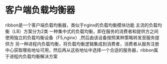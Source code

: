 # 客户端负载均衡器

ribbon是一个客户端负载均衡器，类似于nginx的负载均衡模块功能
主流的负载均衡（LB）方案分为2类
一种集中式的负载均衡，即在服务的消费者和提供方之间使用独立的负载均衡设备（F5,nginx）,然后由该设备按照某种策略转发至服务提供方
另一种进程内负载均衡，将负载均衡逻辑集成到消费者，消费者从服务注册中心获取哪些地址可用，然后再从这些地址中选择一个合适的服务器，ribbon属于进程内负载均衡解决方案

